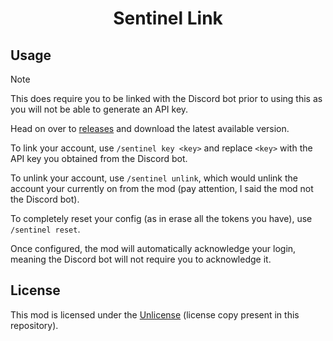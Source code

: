 <div align="center">

# Sentinel Link

</div>

## Usage

> [!NOTE]
> This does require you to be linked with the Discord bot prior to using this as you will not be able to generate an API key.

Head on over to [releases](https://github.com/nobaboy/SentinelLink/releases) and download the latest available version.

To link your account, use `/sentinel key <key>` and replace `<key>` with the API key you obtained from the Discord bot.

To unlink your account, use `/sentinel unlink`, which would unlink the account your currently on from the mod (pay attention, I said the mod not the Discord bot).

To completely reset your config (as in erase all the tokens you have), use `/sentinel reset`.

Once configured, the mod will automatically acknowledge your login, meaning the Discord bot will not require you to acknowledge it.

## License

This mod is licensed under the [Unlicense](/LICENSE) (license copy present in this repository).

